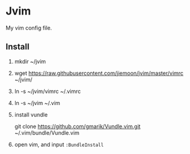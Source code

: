 # Jvim

My vim config file.

## Install

1. mkdir ~/jvim

2. wget https://raw.githubusercontent.com/jiemoon/jvim/master/vimrc ~/jvim/

3. ln -s ~/jvim/vimrc ~/.vimrc

4. ln -s ~/jvim ~/.vim

5. install vundle

    git clone https://github.com/gmarik/Vundle.vim.git ~/.vim/bundle/Vundle.vim

6. open vim, and input `:BundleInstall`
